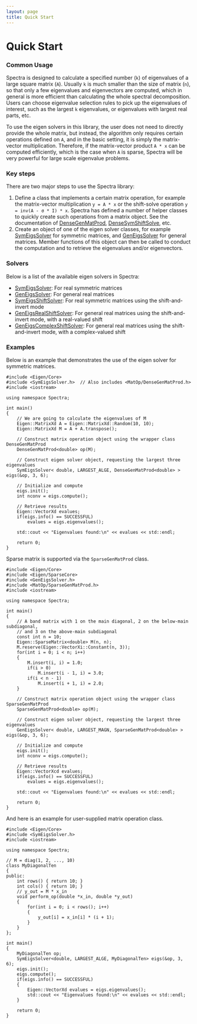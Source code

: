 ```yaml
---
layout: page
title: Quick Start
---
```


# Quick Start

### Common Usage

Spectra is designed to calculate a specified number (`k`) of eigenvalues
of a large square matrix (`A`). Usually `k` is much smaller than the size of matrix
(`n`), so that only a few eigenvalues and eigenvectors are computed, which
in general is more efficient than calculating the whole spectral decomposition.
Users can choose eigenvalue selection rules to pick up the eigenvalues of interest,
such as the largest `k` eigenvalues, or eigenvalues with largest real parts,
etc.

To use the eigen solvers in this library, the user does not need to directly
provide the whole matrix, but instead, the algorithm only requires certain operations
defined on `A`, and in the basic setting, it is simply the matrix-vector
multiplication. Therefore, if the matrix-vector product `A * x` can be computed
efficiently, which is the case when `A` is sparse, Spectra
will be very powerful for large scale eigenvalue problems.

### Key steps

There are two major steps to use the Spectra library:

1. Define a class that implements a certain matrix operation, for example the
matrix-vector multiplication `y = A * x` or the shift-solve operation
`y = inv(A - σ * I) * x`. Spectra has defined a number of
helper classes to quickly create such operations from a matrix object.
See the documentation of
[DenseGenMatProd](http://yixuan.cos.name/spectra/doc/classSpectra_1_1DenseGenMatProd.html),
[DenseSymShiftSolve](http://yixuan.cos.name/spectra/doc/classSpectra_1_1DenseSymShiftSolve.html), etc.
2. Create an object of one of the eigen solver classes, for example
[SymEigsSolver](http://yixuan.cos.name/spectra/doc/classSpectra_1_1SymEigsSolver.html)
for symmetric matrices, and
[GenEigsSolver](http://yixuan.cos.name/spectra/doc/classSpectra_1_1GenEigsSolver.html)
for general matrices. Member functions
of this object can then be called to conduct the computation and to retrieve the
eigenvalues and/or eigenvectors.

### Solvers

Below is a list of the available eigen solvers in Spectra:

- [SymEigsSolver](http://yixuan.cos.name/spectra/doc/classSpectra_1_1SymEigsSolver.html):
For real symmetric matrices
- [GenEigsSolver](http://yixuan.cos.name/spectra/doc/classSpectra_1_1GenEigsSolver.html):
For general real matrices
- [SymEigsShiftSolver](http://yixuan.cos.name/spectra/doc/classSpectra_1_1SymEigsShiftSolver.html):
For real symmetric matrices using the shift-and-invert mode
- [GenEigsRealShiftSolver](http://yixuan.cos.name/spectra/doc/classSpectra_1_1GenEigsRealShiftSolver.html):
For general real matrices using the shift-and-invert mode,
with a real-valued shift
- [GenEigsComplexShiftSolver](http://yixuan.cos.name/spectra/doc/classSpectra_1_1GenEigsRealShiftSolver.html):
For general real matrices using the shift-and-invert mode,
with a complex-valued shift

### Examples

Below is an example that demonstrates the use of the eigen solver for symmetric
matrices.

~~~
#include <Eigen/Core>
#include <SymEigsSolver.h>  // Also includes <MatOp/DenseGenMatProd.h>
#include <iostream>

using namespace Spectra;

int main()
{
    // We are going to calculate the eigenvalues of M
    Eigen::MatrixXd A = Eigen::MatrixXd::Random(10, 10);
    Eigen::MatrixXd M = A + A.transpose();

    // Construct matrix operation object using the wrapper class DenseGenMatProd
    DenseGenMatProd<double> op(M);

    // Construct eigen solver object, requesting the largest three eigenvalues
    SymEigsSolver< double, LARGEST_ALGE, DenseGenMatProd<double> > eigs(&op, 3, 6);

    // Initialize and compute
    eigs.init();
    int nconv = eigs.compute();

    // Retrieve results
    Eigen::VectorXd evalues;
    if(eigs.info() == SUCCESSFUL)
        evalues = eigs.eigenvalues();

    std::cout << "Eigenvalues found:\n" << evalues << std::endl;

    return 0;
}
~~~

Sparse matrix is supported via the `SparseGenMatProd` class.

~~~
#include <Eigen/Core>
#include <Eigen/SparseCore>
#include <GenEigsSolver.h>
#include <MatOp/SparseGenMatProd.h>
#include <iostream>

using namespace Spectra;

int main()
{
    // A band matrix with 1 on the main diagonal, 2 on the below-main subdiagonal,
    // and 3 on the above-main subdiagonal
    const int n = 10;
    Eigen::SparseMatrix<double> M(n, n);
    M.reserve(Eigen::VectorXi::Constant(n, 3));
    for(int i = 0; i < n; i++)
    {
        M.insert(i, i) = 1.0;
        if(i > 0)
            M.insert(i - 1, i) = 3.0;
        if(i < n - 1)
            M.insert(i + 1, i) = 2.0;
    }

    // Construct matrix operation object using the wrapper class SparseGenMatProd
    SparseGenMatProd<double> op(M);

    // Construct eigen solver object, requesting the largest three eigenvalues
    GenEigsSolver< double, LARGEST_MAGN, SparseGenMatProd<double> > eigs(&op, 3, 6);

    // Initialize and compute
    eigs.init();
    int nconv = eigs.compute();

    // Retrieve results
    Eigen::VectorXcd evalues;
    if(eigs.info() == SUCCESSFUL)
        evalues = eigs.eigenvalues();

    std::cout << "Eigenvalues found:\n" << evalues << std::endl;

    return 0;
}
~~~

And here is an example for user-supplied matrix operation class.

~~~
#include <Eigen/Core>
#include <SymEigsSolver.h>
#include <iostream>

using namespace Spectra;

// M = diag(1, 2, ..., 10)
class MyDiagonalTen
{
public:
    int rows() { return 10; }
    int cols() { return 10; }
    // y_out = M * x_in
    void perform_op(double *x_in, double *y_out)
    {
        for(int i = 0; i < rows(); i++)
        {
            y_out[i] = x_in[i] * (i + 1);
        }
    }
};

int main()
{
    MyDiagonalTen op;
    SymEigsSolver<double, LARGEST_ALGE, MyDiagonalTen> eigs(&op, 3, 6);
    eigs.init();
    eigs.compute();
    if(eigs.info() == SUCCESSFUL)
    {
        Eigen::VectorXd evalues = eigs.eigenvalues();
        std::cout << "Eigenvalues found:\n" << evalues << std::endl;
    }

    return 0;
}
~~~
